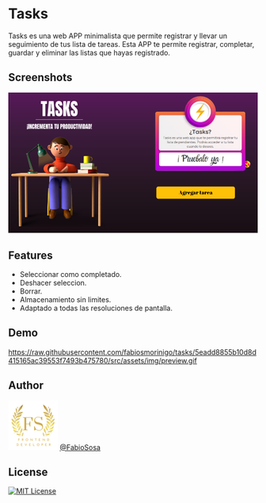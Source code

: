 
# Tasks

Tasks es una web APP minimalista que permite registrar y llevar un seguimiento de
tus lista de tareas.
Esta APP te permite registrar, completar, guardar y eliminar las listas 
que hayas registrado.




## Screenshots

![App Screenshot](https://raw.githubusercontent.com/fabiosmorinigo/tasks/main/src/assets/img/preview.png)


## Features

- Seleccionar como completado.
- Deshacer seleccion.
- Borrar.
- Almacenamiento sin limites.
- Adaptado a todas las resoluciones de pantalla.


## Demo


https://raw.githubusercontent.com/fabiosmorinigo/tasks/5eadd8855b10d8d415165ac39553f7493b475780/src/assets/img/preview.gif
## Author

![Logo](https://raw.githubusercontent.com/fabiosmorinigo/portfolio/main/src/assets/footerLogo.png)
[@FabioSosa](https://fabiosmorinigo.github.io/portfolio/)



## License

[![MIT License](https://img.shields.io/badge/License-MIT-green.svg)](https://choosealicense.com/licenses/mit/)

